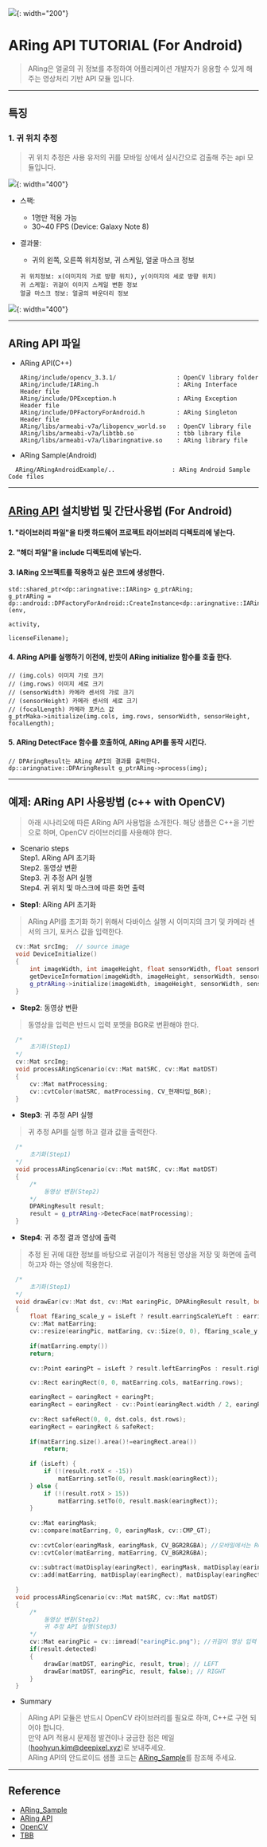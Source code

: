 
![](./img/Deepixel_logo.PNG){: width="200"}  

ARing API TUTORIAL (For Android)
=========================

>ARing은 얼굴의 귀 정보를 추정하여 어플리케이션 개발자가 응용할 수 있게 해주는 영상처리 기반 API 모듈 입니다.  

***

## 특징

### 1. 귀 위치 추정

> 귀 위치 추정은 사용 유저의 귀를 모바일 상에서 실시간으로 검출해 주는 api 모듈입니다. 
 
![](./img/ARing_Display.png){: width="400"}  

* 스팩:
	* 1명만 적용 가능
	* 30~40 FPS (Device: Galaxy Note 8)
 
* 결과물:  
	* 귀의 왼쪽, 오른쪽 위치정보, 귀 스케일, 얼굴 마스크 정보  	
	
	```
	귀 위치정보: x(이미지의 가로 방향 위치), y(이미지의 세로 방향 위치)
	귀 스케일: 귀걸이 이미지 스케일 변환 정보
	얼굴 마스크 정보: 얼굴의 바운더리 정보
    ```  

![](./img/ARing_result.png){: width="400"}	


*****
## ARing API 파일
 * ARing API(C++)  
   
   ```
   ARing/include/opencv_3.3.1/                 : OpenCV library folder
   ARing/include/IARing.h                      : ARing Interface Header file
   ARing/include/DPException.h                 : ARing Exception Header file
   ARing/include/DPFactoryForAndroid.h         : ARing Singleton Header file
   ARing/libs/armeabi-v7a/libopencv_world.so   : OpenCV library file
   ARing/libs/armeabi-v7a/libtbb.so            : tbb library file
   ARing/libs/armeabi-v7a/libaringnative.so    : ARing library file
   ```     
 * ARing Sample(Android)  
 
 ```
   ARing/ARingAndroidExample/..                : ARing Android Sample Code files
 ```    

*****

## [ARing API][ARing_api] 설치방법 및 간단사용법 (For Android)


#### 1. "라이브러리 파일"을 타켓 하드웨어 프로젝트 라이브러리 디렉토리에 넣는다. 

#### 2. "해더 파일"을 include 디렉토리에 넣는다.

#### 3. IARing 오브젝트를 적용하고 싶은 코드에 생성한다.
  ```
  std::shared_ptr<dp::aringnative::IARing> g_ptrARing;
  g_ptrARing = dp::android::DPFactoryForAndroid::CreateInstance<dp::aringnative::IARing>(env,
                                                                                    activity,
                                                                                    licenseFilename);
  ```
#### 4. ARing API를 실행하기 이전에, 반듯이 ARing initialize 함수를 호출 한다.
  ```
  // (img.cols) 이미지 가로 크기
  // (img.rows) 이미지 세로 크기
  // (sensorWidth) 카메라 센서의 가로 크기
  // (sensorHeight) 카메라 센서의 세로 크기
  // (focalLength) 카메라 포커스 값
  g_ptrMaka->initialize(img.cols, img.rows, sensorWidth, sensorHeight, focalLength); 
  ```
#### 5. ARing DetectFace 함수를 호출하여, ARing API를 동작 시킨다. 
  ```
  // DPAringResult는 ARing API의 결과를 출력한다.
  dp::aringnative::DPAringResult g_ptrARing->process(img);
  ```  
*****  
## 예제: ARing API 사용방법 (c++ with OpenCV)
>아래 시나리오에 따른 ARing API 사용법을 소개한다. 해당 샘플은 C++을 기반으로 하며, OpenCV 라이브러리를 사용해야 한다. 

* Scenario steps  
Step1. ARing API 초기화  
Step2. 동영상 변환  
Step3. 귀 추정 API 실행  
Step4. 귀 위치 및 마스크에 따른 화면 출력  
    
* __Step1__: ARing API 초기화  
> ARing API를 초기화 하기 위해서 다바이스 실행 시 이미지의 크기 및 카메라 센서의 크기, 포커스 값을 입력한다.    
 
  ```c++
	cv::Mat srcImg;  // source image
	void DeviceInitialize()
	{
		int imageWidth, int imageHeight, float sensorWidth, float sensorHeight, float focalLength;
		getDeviceInformation(imageWidth, imageHeight, sensorWidth, sensorHeight, focalLength);
		g_ptrARing->initialize(imageWidth, imageHeight, sensorWidth, sensorHeight, focalLength);
	}
  ```  
* __Step2__: 동영상 변환
> 동영상을 입력은 반드시 입력 포멧을 BGR로 변환해야 한다. 
 
  ```c++  
	/*
		초기화(Step1)
	*/
	cv::Mat srcImg;
	void processARingScenario(cv::Mat matSRC, cv::Mat matDST)
	{
		cv::Mat matProcessing;
		cv::cvtColor(matSRC, matProcessing, CV_현재타입_BGR);			  	
	}
  ```  
  
* __Step3__: 귀 추정 API 실행
>귀 추정 API를 실행 하고 결과 값을 출력한다.
 
  ```c++
	/*
		초기화(Step1)
	*/
	void processARingScenario(cv::Mat matSRC, cv::Mat matDST)
	{
		/*
			동영상 변환(Step2)
		*/
		DPARingResult result;
		result = g_ptrARing->DetecFace(matProcessing);			  	
	}
  ```  
  
* __Step4__: 귀 추정 결과 영상에 출력 
>추정 된 귀에 대한 정보를 바탕으로 귀걸이가 적용된 영상을 저장 및 화면에 출력하고자 하는 영상에 적용한다.
 
  ```c++
	/*
		초기화(Step1)
	*/
	void drawEar(cv::Mat dst, cv::Mat earingPic, DPARingResult result, bool isLeft)
	{
		float fEaring_scale_y = isLeft ? result.earringScaleYLeft : earringScaleYRight;
		cv::Mat matEarring;
		cv::resize(earingPic, matEaring, cv::Size(0, 0), fEaring_scale_y, fEaring_scale_y);
		
		if(matEarring.empty())
		return;
		
		cv::Point earingPt = isLeft ? result.leftEarringPos : result.rightEarringPos;

		cv::Rect earingRect(0, 0, matEarring.cols, matEarring.rows);

		earingRect = earingRect + earingPt;
		earingRect = earingRect - cv::Point(earingRect.width / 2, earingRect.width / 4);
		
		cv::Rect safeRect(0, 0, dst.cols, dst.rows);
		earingRect = earingRect & safeRect;
		
		if(matEarring.size().area()!=earingRect.area())
			return;
		
		if (isLeft) {
        	if (!(result.rotX < -15))
        		matEarring.setTo(0, result.mask(earingRect));
		} else {
			if (!(result.rotX > 15))
				matEarring.setTo(0, result.mask(earingRect));
		}
		
		cv::Mat earingMask;
		cv::compare(matEarring, 0, earingMask, cv::CMP_GT);
		
		cv::cvtColor(earingMask, earingMask, CV_BGR2RGBA); //모바일에서는 RGBA로 변환해야 함
    	cv::cvtColor(matEarring, matEarring, CV_BGR2RGBA);
    	
    	cv::subtract(matDisplay(earingRect), earingMask, matDisplay(earingRect));
		cv::add(matEarring, matDisplay(earingRect), matDisplay(earingRect));
		
	}
	void processARingScenario(cv::Mat matSRC, cv::Mat matDST)
	{
		/*
			동영상 변환(Step2)
			귀 추정 API 실행(Step3)
		*/
		cv::Mat earingPic = cv::imread("earingPic.png"); //귀걸이 영상 입력
		if(result.detected)
		{
			drawEar(matDST, earingPic, result, true); // LEFT
			drawEar(matDST, earingPic, result, false); // RIGHT
		}
	}
  ```  
  
* Summary  
>ARing API 모듈은 반드시 OpenCV 라이브러리를 필요로 하며, C++로 구현 되어야 합니다.  
만약 API 적용시 문제점 발견이나 궁금한 점은 메일(hoohyun.kim@deepixel.xyz)로 보내주세요.  
ARing API의 안드로이드 샘플 코드는 [ARing_Sample][aring_sample]를 참조해 주세요. 

*****

## Reference
- [ARing_Sample][aring_sample]
- [ARing API][ARing_api]
- [OpenCV][opencv]
- [TBB][tbb]

[aring_sample]: android/
[opencv]: http://opencv.org/
[ARing_api]: https://deepixel-dev1.github.io/ARing/apis/
[tbb]: https://www.threadingbuildingblocks.org/

